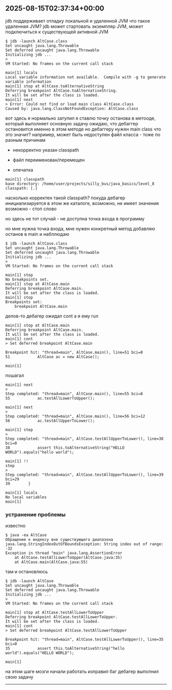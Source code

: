 2025-08-15T02:37:34+00:00
---
jdb поддерживает отладку локальной и удаленной JVM
что такое удаленная JVM?
jdb может стартовать экземпляр JVM, может подключиться к существующей активной JVM


```
$ jdb -launch AltCase.class 
Set uncaught java.lang.Throwable
Set deferred uncaught java.lang.Throwable
Initializing jdb ...
> 
VM Started: No frames on the current call stack

main[1] locals
Local variable information not available.  Compile with -g to generate variable information
main[1] stop at AltCase.toAlternativeString
Deferring breakpoint AltCase.toAlternativeString.
It will be set after the class is loaded.
main[1] next
> Error: Could not find or load main class AltCase.class
Caused by: java.lang.ClassNotFoundException: AltCase.class
```

вот здесь я нормально затупил
я ставлю точку останова в метооде, который выполняет основную задачу
ожидаю, что дебаггер остановится именно в этом методе
но дебаггеру нужен main class
что это значит?
например, может быть недоступен файл класса - тоже по разным причинам
  - некорректно указан classpath

  - файл переименован/перемещен
  - опечатка

```
main[1] classpath
base directory: /home/user/projects/silly_bus/java_basics/level_8
classpath: [.]
```

насколько корректен такой classpath?
покуда дебагер инициализируется в этом же каталоге, возможно, не имеет значения
возможно - стоп слово


но здесь не тот случай - не доступна точка входа в программу

но мне нужна точка входа, мне нужен конкретный метод
добавляю останов в main и набллюдаю

```
$ jdb -launch AltCase.class 
Set uncaught java.lang.Throwable
Set deferred uncaught java.lang.Throwable
Initializing jdb ...
> 
VM Started: No frames on the current call stack

main[1] stop
No breakpoints set.
main[1] stop at AltCase.main
Deferring breakpoint AltCase.main.
It will be set after the class is loaded.
main[1] stop
Breakpoints set:
	breakpoint AltCase.main
```

делов-то
дебагер ожидал cont
а я ему run

```
main[1] stop at AltCase.main
Deferring breakpoint AltCase.main.
It will be set after the class is loaded.
main[1] cont
> Set deferred breakpoint AltCase.main

Breakpoint hit: "thread=main", AltCase.main(), line=51 bci=0
51            AltCase ac = new AltCase();

main[1]
```

пошагал

```
main[1] next
> 
Step completed: "thread=main", AltCase.main(), line=55 bci=8
55            ac.testAllLowerToUpper();

main[1] next
> 
Step completed: "thread=main", AltCase.main(), line=56 bci=12
56            ac.testAllUpperToLower();

main[1] step
> 
Step completed: "thread=main", AltCase.testAllUpperToLower(), line=38 bci=0
38            assert this.toAlternativeString("HELLO WORLD").equals("hello world");

main[1] !!
step
> 
Step completed: "thread=main", AltCase.testAllUpperToLower(), line=39 bci=29
39        }

main[1] locals
No local variables
main[1] 

```

### устранение  проблемы

известно

```
$ java -ea AltCase 
Обращение к индексу вне существующего диапазона
java.lang.StringIndexOutOfBoundsException: String index out of range: -32
Exception in thread "main" java.lang.AssertionError
	at AltCase.testAllLowerToUpper(AltCase.java:35)
	at AltCase.main(AltCase.java:55)
```

там и остановлюсь

```
$ jdb -launch AltCase
Set uncaught java.lang.Throwable
Set deferred uncaught java.lang.Throwable
Initializing jdb ...
> 
VM Started: No frames on the current call stack

main[1] stop at AltCase.testAllLowerToUpper
Deferring breakpoint AltCase.testAllLowerToUpper.
It will be set after the class is loaded.
main[1] cont
> Set deferred breakpoint AltCase.testAllLowerToUpper

Breakpoint hit: "thread=main", AltCase.testAllLowerToUpper(), line=35 bci=0
35            assert this.toAlternativeString("hello world").equals("HELLO WORLD");

main[1]
```

на этом шаге мозги начали работать
изправил баг
дебагер выполнил свою задачу

---
